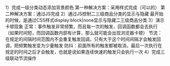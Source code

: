 1）完成一级分类动态添加背景颜色
第一种解决方案：采用样式完成（可以的）
第二种解决方案：通过JS完成
2）通过JS控制二三级商品分类的显示与隐藏
最开始的时候，是通过CSS样式display:block|none显示与隐藏二三级商品分类
3）演示卡顿现象
正常：事件触发非常频繁，而且每一次的触发，回调函数都会去执行（如果时间短，而回调函数内部有计算，那么就可能会出现浏览器卡顿）
节流：在规定的间隔时间范围内不会重复触发回调，只有大于这个时间间隔才会触发回调，把频繁触发变为少量触发
防抖：前面所有的触发都被取消，最后一次执行在规定的时间之后才会触发，也就是说如果连续快速的触发只会执行一次
4）完成三级联动节流操作